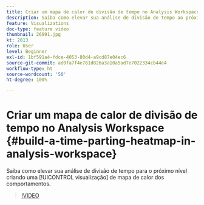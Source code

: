 ```yaml
---
title: Criar um mapa de calor de divisão de tempo no Analysis Workspace
description: Saiba como elevar sua análise de divisão de tempo ao próximo nível criando uma visualização de mapa de calor dos comportamentos.
feature: Visualizations
doc-type: feature video
thumbnail: 26991.jpg
kt: 2813
role: User
level: Beginner
exl-id: 1bf591a4-fdce-4053-80d4-a9cd87e04ec6
source-git-commit: ad0fa7f4e781d826a3a10a5ad7e7022334cb44e4
workflow-type: ht
source-wordcount: '50'
ht-degree: 100%

---
```


# Criar um mapa de calor de divisão de tempo no Analysis Workspace {#build-a-time-parting-heatmap-in-analysis-workspace}

Saiba como elevar sua análise de divisão de tempo para o próximo nível criando uma [!UICONTROL visualização] de mapa de calor dos comportamentos.

>[!VIDEO](https://video.tv.adobe.com/v/26991/?quality=12)
